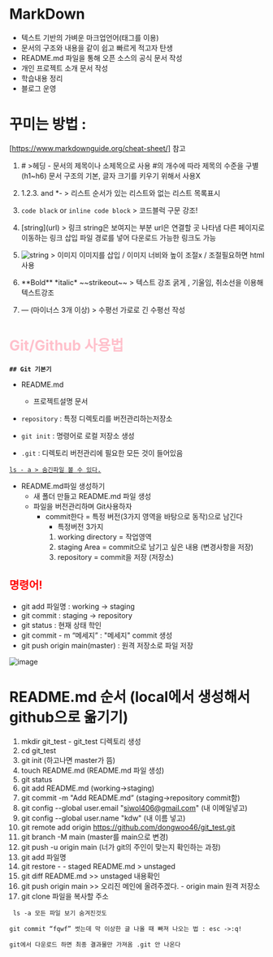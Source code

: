 # MarkDown 
* 텍스트 기반의 가벼운 마크업언어(태그를 이용)
* 문서의 구조와 내용을 같이 쉽고 빠르게 적고자 탄생
* README.md 파일을 통해 오픈 소스의 공식 문서 작성
* 개인 프로젝트 소개 문서 작성
* 학습내용 정리
* 블로그 운영 


# 꾸미는 방법 : 
[https://www.markdownguide.org/cheat-sheet/] 참고

1. \# >헤딩 - 문서의 제목이나 소제목으로 사용
		#의 개수에 따라 제목의 수준을 구별(h1~h6)
		문서 구조의 기본, 글자 크기를 키우기 위해서 사용X
	
2.	1.2.3.  and *- > 리스트 순서가 있는 리스트와 없는 리스트
		목록표시

3.	```code black``` or `inline code block` > 코드블럭
		구문 강조!

4.	\[string](url) > 링크 
string은 보여지는 부분 url은 연결할 곳 나타냄
다른 페이지로 이동하는 링크 삽입
파일 경로를 넣어 다운로드 가능한 링크도 가능

4. ![string](img_url) > 이미지
	이미지를 삽입 / 이미지 너비와 높이 조절x / 조절필요하면 html사용

5. \*\*Bold**   \*italic* \~~strikeout~~ > 텍스트 강조
	굵게 , 기울임, 취소선을 이용해 텍스트강조

6. — (마이너스 3개 이상) > 수평선
	가로로 긴 수평선 작성


 # <span style="color:pink"> Git/Github 사용법

**`## Git 기본기`**

* README.md
   * 프로젝트설명 문서


* `repository` : 특정 디렉토리를 버전관리하는저장소
* `git init` : 명령어로 로컬 저장소 생성
- `.git` : 디렉토리 버전관리에 필요한 모든 것이 들어있음

<u>`ls - a > 숨긴파일 볼 수 있다.`</u>


* README.md파일 생성하기
  * 새 폴더 만들고 README.md 파일 생성
  * 파일을 버전관리하며 Git사용하자
    * commit한다 = 특정 버전(3가지 영역을 바탕으로 동작)으로 남긴다
        * 특정버전 3가지
       1. working directory = 작업영역
       2. staging Area  = commit으로 남기고 싶은 내용
          (변경사항을 저장)
       3. repository = commit을 저장 (저장소)


## <span style="color:red">명령어!
* git add 파일명 : working -> staging
* git commit : staging -> repository
* git status : 현재 상태 학인
* git commit - m “메세지” :  "메세지" commit 생성
* git push origin main(master) : 원격 저장소로 파일 저장

![image](https://miro.medium.com/max/640/1*zpvd5fjZAFGsVAEsvMGKxA.webp)
	


# README.md 순서 (local에서 생성해서 github으로 옮기기)
1. mkdir git_test - git_test 디렉토리 생성
2. cd git_test
3. git init (하고나면 master가 뜸)
4. touch README.md (README.md 파일 생성)
5. git status
6. git add README.md (working->staging)
7. git commit -m "Add README.md” (staging->repository commit함)
8. git config --global user.email "siwol406@gmail.com" (내 이메일넣고)
9. git config --global user.name "kdw"	(내 이름 넣고)
10. git remote add origin https://github.com/dongwoo46/git_test.git
11. git branch -M main (master를 main으로 변경)
12. git push -u origin main (너가 git의 주인이 맞는지 확인하는 과정)
13. git add 파일명 
14. git restore - - staged README.md > unstaged
15. git diff README.md >> unstaged 내용확인
16. git push origin main >> 오리진 메인에 올려주겠다. - origin main 원격 저장소
17. git clone 파일을 복사할 주소

` ls -a 모든 파일 보기 숨겨진것도`

`git commit “fqwf” 썻는데 막 이상한 글 나올 때 빠져 나오는 법 : esc ->:q!`

`git에서 다운로드 하면 최종 결과물만 가져옴 .git 안 나온다`


